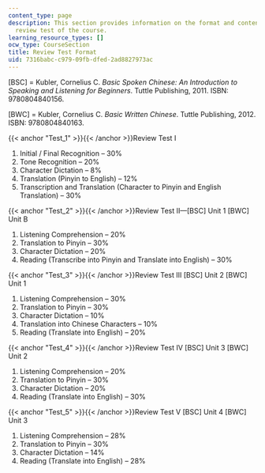 ```yaml
---
content_type: page
description: This section provides information on the format and content for each
  review test of the course.
learning_resource_types: []
ocw_type: CourseSection
title: Review Test Format
uid: 7316babc-c979-09fb-dfed-2ad8827973ac
---
```


\[BSC\] = Kubler, Cornelius C. _Basic Spoken Chinese: An Introduction to Speaking and Listening for Beginners_. Tuttle Publishing, 2011. ISBN: 9780804840156.

\[BWC\] = Kubler, Cornelius C. _Basic Written Chinese_. Tuttle Publishing, 2012. ISBN: 9780804840163.

{{< anchor "Test_1" >}}{{< /anchor >}}Review Test I

1.  Initial / Final Recognition – 30%
2.  Tone Recognition – 20%
3.  Character Dictation – 8%
4.  Translation (Pinyin to English) – 12%
5.  Transcription and Translation (Character to Pinyin and English Translation) – 30%

{{< anchor "Test_2" >}}{{< /anchor >}}Review Test II—\[BSC\] Unit 1 \[BWC\] Unit B

1.  Listening Comprehension – 20%
2.  Translation to Pinyin – 30%
3.  Character Dictation – 20%
4.  Reading (Transcribe into Pinyin and Translate into English) – 30%

{{< anchor "Test_3" >}}{{< /anchor >}}Review Test III \[BSC\] Unit 2 \[BWC\] Unit 1

1.  Listening Comprehension – 30%
2.  Translation to Pinyin – 30%
3.  Character Dictation – 10%
4.  Translation into Chinese Characters – 10%
5.  Reading (Translate into English) – 20%

{{< anchor "Test_4" >}}{{< /anchor >}}Review Test IV \[BSC\] Unit 3 \[BWC\] Unit 2

1.  Listening Comprehension – 20%
2.  Translation to Pinyin – 30%
3.  Character Dictation – 20%
4.  Reading (Translate into English) – 30%

{{< anchor "Test_5" >}}{{< /anchor >}}Review Test V \[BSC\] Unit 4 \[BWC\] Unit 3

1.  Listening Comprehension – 28%
2.  Translation to Pinyin – 30%
3.  Character Dictation – 14%
4.  Reading (Translate into English) – 28%